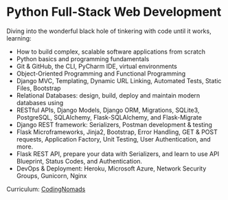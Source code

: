 # Python Full-Stack Web Development #
Diving into the wonderful black hole of tinkering with code until it works, learning:

- How to build complex, scalable software applications from scratch
- Python basics and programming fundamentals
- Git & GitHub, the CLI, PyCharm IDE, virtual environments
- Object-Oriented Programming and Functional Programming
- Django MVC, Templating, Dynamic URL Linking, Automated Tests, Static Files, Bootstrap
- Relational Databases: design, build, deploy and maintain modern databases using
- RESTful APIs, Django Models, Django ORM, Migrations, SQLite3, PostgreSQL, SQLAlchemy, Flask-SQLAlchemy, and Flask-Migrate
- Django REST framework: Serializers, Postman development & testing
- Flask Microframeworks, Jinja2, Bootstrap, Error Handling, GET & POST requests, Application Factory, Unit Testing, User Authentication, and more.
- Flask REST API, prepare your data with Serializers, and learn to use API Blueprint, Status Codes, and Authentication.
- DevOps & Deployment: Heroku, Microsoft Azure, Network Security Groups, Gunicorn, Nginx

Curriculum: [CodingNomads](https://codingnomads.com/career-track/python-web-development-learn-python-bootcamp)
